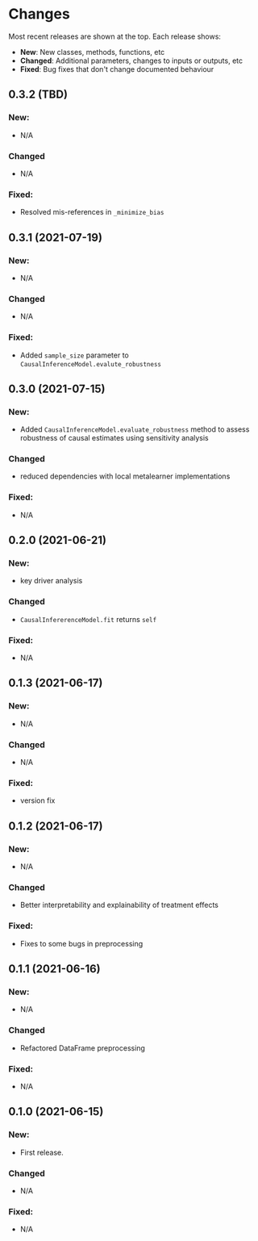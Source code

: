 # Changes

Most recent releases are shown at the top. Each release shows:

- **New**: New classes, methods, functions, etc
- **Changed**: Additional parameters, changes to inputs or outputs, etc
- **Fixed**: Bug fixes that don't change documented behaviour

## 0.3.2 (TBD)

### New:
- N/A

### Changed
- N/A

### Fixed:
- Resolved mis-references in `_minimize_bias`


## 0.3.1 (2021-07-19)

### New:
- N/A

### Changed
- N/A

### Fixed:
- Added `sample_size` parameter to `CausalInferenceModel.evalute_robustness`


## 0.3.0 (2021-07-15)

### New:
- Added `CausalInferenceModel.evaluate_robustness` method to assess robustness of causal estimates using sensitivity analysis

### Changed
- reduced dependencies with local metalearner implementations

### Fixed:
- N/A


## 0.2.0 (2021-06-21)

### New:
- key driver analysis

### Changed
- `CausalInfererenceModel.fit` returns  `self`

### Fixed:
- N/A

## 0.1.3 (2021-06-17)

### New:
- N/A

### Changed
- N/A

### Fixed:
- version fix


## 0.1.2 (2021-06-17)

### New:
- N/A

### Changed
- Better interpretability and explainability of treatment effects

### Fixed:
- Fixes to some bugs in preprocessing


## 0.1.1 (2021-06-16)

### New:
- N/A

### Changed
- Refactored DataFrame preprocessing

### Fixed:
- N/A



## 0.1.0 (2021-06-15)

### New:
- First release.

### Changed
- N/A

### Fixed:
- N/A



